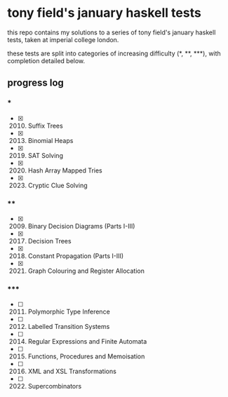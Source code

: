 # tony field's january haskell tests

this repo contains my solutions to a series of tony field's january haskell tests, taken at imperial college london.

these tests are split into categories of increasing difficulty (*, **, ***), with completion detailed below.

## progress log

### *

- [x] 2010. Suffix Trees 
- [x] 2013. Binomial Heaps
- [x] 2019. SAT Solving
- [x] 2020. Hash Array Mapped Tries
- [x] 2023. Cryptic Clue Solving

### **

- [x] 2009. Binary Decision Diagrams (Parts I-III)
- [x] 2017. Decision Trees
- [x] 2018. Constant Propagation (Parts I-III)
- [x] 2021. Graph Colouring and Register Allocation

### ***

- [ ] 2011. Polymorphic Type Inference
- [ ] 2012. Labelled Transition Systems
- [ ] 2014. Regular Expressions and Finite Automata
- [ ] 2015. Functions, Procedures and Memoisation
- [ ] 2016. XML and XSL Transformations
- [ ] 2022. Supercombinators
